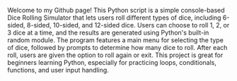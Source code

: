 Welcome to my Github page! This Python script is a simple console-based Dice Rolling Simulator that lets users roll different types of dice, including 6-sided, 8-sided, 10-sided, and 12-sided dice. Users can choose to roll 1, 2, or 3 dice at a time, and the results are generated using Python's built-in random module. The program features a main menu for selecting the type of dice, followed by prompts to determine how many dice to roll. After each roll, users are given the option to roll again or exit. This project is great for beginners learning Python, especially for practicing loops, conditionals, functions, and user input handling.
